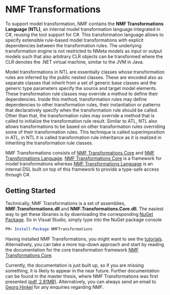 # NMF Transformations

To support model transformation, NMF contains the **NMF Transformations Language (NTL)**, an internal model transformation language integrated in C#,
reusing the tool support for C#. This transformation language allows to
specify extensible rule-based model transformations with explicit dependencies
between the transformation rules. The underlying transformation engine is not
restricted to NMeta models as input or output models such that also arbitrary
CLR objects can be transformed where the CLR denotes the .NET virtual machine, similar to the JVM in Java.

Model transformations in NTL are essentially classes whose transformation
rules are inferred by the public nested classes. These are encoded also as separate classes that inherit from a set of generic base classes and the generic type
parameters specify the source and target model elements. These transformation
rule classes may override a method to define their dependencies. Inside this
method, transformation rules may define dependencies to other transformation
rules, their instantiation or patterns that declaratively specify when the transformation rule should be called. Other than that, the transformation rules may
override a method that is called to initialize the transformation rule result. Similar to ATL, NTL also allows transformations to be based on other transformation
rules overriding some of their transformation rules. This technique is called superimposition in ATL, in NTL it is called transformation rule inheritance as
it is realized in inheriting the transformation rule classes.

NMF Transformations consists of [NMF Transformations Core](NMF-Transformations-Core.md) and [NMF Transformations Language](NMF-Transformations-Language.md). [NMF Transformations Core](NMF-Transformations-Core.md) is a framework for model transformations whereas [NMF Transformations Language](NMF-Transformations-Language.md) is an internal DSL built on top of this framework to provide a type-safe access through C#.

## Getting Started

Technically, NMF Transformations is a set of assemblies, **NMF.Transformations.dll** and **NMF.Transformations.Core.dll**. The easiest way to get these libraries is by downloading the corresponding [NuGet Package](https://www.nuget.org/packages?q=nmf). So in Visual Studio, simply type into the NuGet package console

>
```powershell
PM> Install-Package NMFTransformations
```

Having installed NMF Transformations, you might want to see the [tutorials](TransformationTutorials.md). Alternatively, you can take a more top-down approach and start by reading the documentation for the core transformation framework [NMF Transformations Core](NMF-Transformations-Core.md).

Currently, the documentation is just built up, so if you are missing something, it is likely to appear in the near future. Further documentation can be found in the master thesis, where NMF Transformations was first presented [(pdf, 2.81MB)](http://sdqweb.ipd.kit.edu/publications/pdfs/hinkel2013a.pdf). Alternatively, you can always send an email to [Georg Hinkel](mailto:georg.hinkel@gmail.com) for any enquiries regarding NMF.
